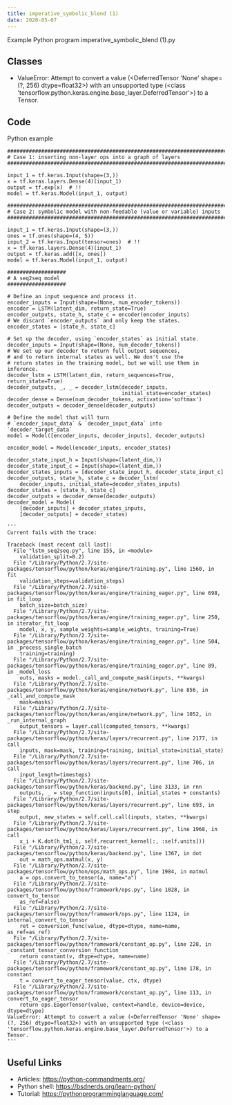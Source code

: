 ```yaml
---
title: imperative_symbolic_blend (1)
date: 2020-05-07
---
```

Example Python program imperative_symbolic_blend (1).py


## Classes

* ValueError: Attempt to convert a value (<DeferredTensor 'None' shape=(?, 256) dtype=float32>) with an unsupported type (<class 'tensorflow.python.keras.engine.base_layer.DeferredTensor'>) to a Tensor.

## Code

Python example

    ############################################################################
    # Case 1: inserting non-layer ops into a graph of layers
    ############################################################################
    
    input_1 = tf.keras.Input(shape=(3,))
    x = tf.keras.layers.Dense(4)(input_1)
    output = tf.exp(x)  # !!
    model = tf.keras.Model(input_1, output)
    
    ############################################################################
    # Case 2: symbolic model with non-feedable (value or variable) inputs
    ############################################################################
    
    input_1 = tf.keras.Input(shape=(3,))
    ones = tf.ones(shape=(4, 5))
    input_2 = tf.keras.Input(tensor=ones)  # !!
    x = tf.keras.layers.Dense(4)(input_1)
    output = tf.keras.add([x, ones])
    model = tf.keras.Model(input_1, output)
    
    ###################
    # A seq2seq model
    ###################
    
    # Define an input sequence and process it.
    encoder_inputs = Input(shape=(None, num_encoder_tokens))
    encoder = LSTM(latent_dim, return_state=True)
    encoder_outputs, state_h, state_c = encoder(encoder_inputs)
    # We discard `encoder_outputs` and only keep the states.
    encoder_states = [state_h, state_c]
    
    # Set up the decoder, using `encoder_states` as initial state.
    decoder_inputs = Input(shape=(None, num_decoder_tokens))
    # We set up our decoder to return full output sequences,
    # and to return internal states as well. We don't use the 
    # return states in the training model, but we will use them in inference.
    decoder_lstm = LSTM(latent_dim, return_sequences=True, return_state=True)
    decoder_outputs, _, _ = decoder_lstm(decoder_inputs,
                                         initial_state=encoder_states)
    decoder_dense = Dense(num_decoder_tokens, activation='softmax')
    decoder_outputs = decoder_dense(decoder_outputs)
    
    # Define the model that will turn
    # `encoder_input_data` & `decoder_input_data` into `decoder_target_data`
    model = Model([encoder_inputs, decoder_inputs], decoder_outputs)
    
    encoder_model = Model(encoder_inputs, encoder_states)
    
    decoder_state_input_h = Input(shape=(latent_dim,))
    decoder_state_input_c = Input(shape=(latent_dim,))
    decoder_states_inputs = [decoder_state_input_h, decoder_state_input_c]
    decoder_outputs, state_h, state_c = decoder_lstm(
        decoder_inputs, initial_state=decoder_states_inputs)
    decoder_states = [state_h, state_c]
    decoder_outputs = decoder_dense(decoder_outputs)
    decoder_model = Model(
        [decoder_inputs] + decoder_states_inputs,
        [decoder_outputs] + decoder_states)
    
    '''
    Current fails with the trace:
    
    Traceback (most recent call last):
      File "lstm_seq2seq.py", line 155, in <module>
        validation_split=0.2)
      File "/Library/Python/2.7/site-packages/tensorflow/python/keras/engine/training.py", line 1560, in fit
        validation_steps=validation_steps)
      File "/Library/Python/2.7/site-packages/tensorflow/python/keras/engine/training_eager.py", line 698, in fit_loop
        batch_size=batch_size)
      File "/Library/Python/2.7/site-packages/tensorflow/python/keras/engine/training_eager.py", line 250, in iterator_fit_loop
        model, x, y, sample_weights=sample_weights, training=True)
      File "/Library/Python/2.7/site-packages/tensorflow/python/keras/engine/training_eager.py", line 504, in _process_single_batch
        training=training)
      File "/Library/Python/2.7/site-packages/tensorflow/python/keras/engine/training_eager.py", line 89, in _model_loss
        outs, masks = model._call_and_compute_mask(inputs, **kwargs)
      File "/Library/Python/2.7/site-packages/tensorflow/python/keras/engine/network.py", line 856, in _call_and_compute_mask
        mask=masks)
      File "/Library/Python/2.7/site-packages/tensorflow/python/keras/engine/network.py", line 1052, in _run_internal_graph
        output_tensors = layer.call(computed_tensors, **kwargs)
      File "/Library/Python/2.7/site-packages/tensorflow/python/keras/layers/recurrent.py", line 2177, in call
        inputs, mask=mask, training=training, initial_state=initial_state)
      File "/Library/Python/2.7/site-packages/tensorflow/python/keras/layers/recurrent.py", line 706, in call
        input_length=timesteps)
      File "/Library/Python/2.7/site-packages/tensorflow/python/keras/backend.py", line 3133, in rnn
        outputs, _ = step_function(inputs[0], initial_states + constants)
      File "/Library/Python/2.7/site-packages/tensorflow/python/keras/layers/recurrent.py", line 693, in step
        output, new_states = self.cell.call(inputs, states, **kwargs)
      File "/Library/Python/2.7/site-packages/tensorflow/python/keras/layers/recurrent.py", line 1968, in call
        x_i + K.dot(h_tm1_i, self.recurrent_kernel[:, :self.units]))
      File "/Library/Python/2.7/site-packages/tensorflow/python/keras/backend.py", line 1367, in dot
        out = math_ops.matmul(x, y)
      File "/Library/Python/2.7/site-packages/tensorflow/python/ops/math_ops.py", line 1984, in matmul
        a = ops.convert_to_tensor(a, name="a")
      File "/Library/Python/2.7/site-packages/tensorflow/python/framework/ops.py", line 1028, in convert_to_tensor
        as_ref=False)
      File "/Library/Python/2.7/site-packages/tensorflow/python/framework/ops.py", line 1124, in internal_convert_to_tensor
        ret = conversion_func(value, dtype=dtype, name=name, as_ref=as_ref)
      File "/Library/Python/2.7/site-packages/tensorflow/python/framework/constant_op.py", line 228, in _constant_tensor_conversion_function
        return constant(v, dtype=dtype, name=name)
      File "/Library/Python/2.7/site-packages/tensorflow/python/framework/constant_op.py", line 178, in constant
        t = convert_to_eager_tensor(value, ctx, dtype)
      File "/Library/Python/2.7/site-packages/tensorflow/python/framework/constant_op.py", line 113, in convert_to_eager_tensor
        return ops.EagerTensor(value, context=handle, device=device, dtype=dtype)
    ValueError: Attempt to convert a value (<DeferredTensor 'None' shape=(?, 256) dtype=float32>) with an unsupported type (<class 'tensorflow.python.keras.engine.base_layer.DeferredTensor'>) to a Tensor.
    '''

## Useful Links

- Articles: https://python-commandments.org/
- Python shell: https://bsdnerds.org/learn-python/
- Tutorial: https://pythonprogramminglanguage.com/
